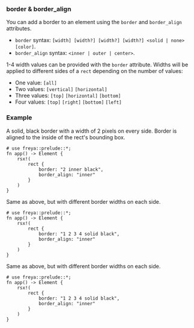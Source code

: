### border & border_align

You can add a border to an element using the `border` and `border_align` attributes.
- `border` syntax: `[width] [width?] [width?] [width?] <solid | none> [color]`.
- `border_align` syntax: `<inner | outer | center>`.

1-4 width values can be provided with the `border` attribute. Widths will be applied to different sides of a `rect` depending on the number of values:
- One value: `[all]`
- Two values: `[vertical]` `[horizontal]`
- Three values: `[top]` `[horizontal]` `[bottom]`
- Four values: `[top]` `[right]` `[bottom]` `[left]`

### Example

A solid, black border with a width of 2 pixels on every side. Border is aligned to the inside of the rect's bounding box.

```rust, no_run
# use freya::prelude::*;
fn app() -> Element {
    rsx!(
        rect {
            border: "2 inner black",
            border_align: "inner"
        }
    )
}
```

Same as above, but with different border widths on each side.

```rust, no_run
# use freya::prelude::*;
fn app() -> Element {
    rsx!(
        rect {
            border: "1 2 3 4 solid black",
            border_align: "inner"
        }
    )
}
```

Same as above, but with different border widths on each side.

```rust, no_run
# use freya::prelude::*;
fn app() -> Element {
    rsx!(
        rect {
            border: "1 2 3 4 solid black",
            border_align: "inner"
        }
    )
}
```